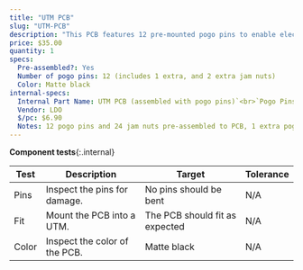 ```yaml
---
title: "UTM PCB"
slug: "UTM-PCB"
description: "This PCB features 12 pre-mounted pogo pins to enable electrical connection with FarmBot's tools. [Click here to download the source files](https://drive.google.com/drive/folders/1BTdp27t__LOzHmLJjJt_slEUzAGGNGCx)."
price: $35.00
quantity: 1
specs:
  Pre-assembled?: Yes
  Number of pogo pins: 12 (includes 1 extra, and 2 extra jam nuts)
  Color: Matte black
internal-specs:
  Internal Part Name: UTM PCB (assembled with pogo pins)`<br>`Pogo Pins`<br>`Jam Nuts
  Vendor: LDO
  $/pc: $6.90
  Notes: 12 pogo pins and 24 jam nuts pre-assembled to PCB, 1 extra pogo pin and 2 extra jam nuts included in separate bag.
---
```


**Component tests**{:.internal}

|Test         |Description  |Target       |Tolerance    |
|-------------|-------------|-------------|-------------|
|Pins         |Inspect the pins for damage.|No pins should be bent|N/A
|Fit          |Mount the PCB into a UTM.|The PCB should fit as expected|N/A
|Color        |Inspect the color of the PCB.|Matte black|N/A